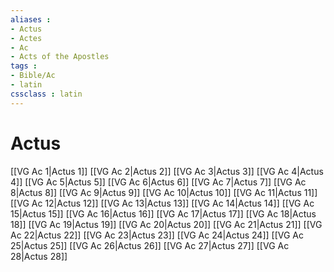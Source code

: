 ```yaml
---
aliases : 
- Actus
- Actes
- Ac
- Acts of the Apostles
tags : 
- Bible/Ac
- latin
cssclass : latin
---
```


# Actus

[[VG Ac 1|Actus 1]]
[[VG Ac 2|Actus 2]]
[[VG Ac 3|Actus 3]]
[[VG Ac 4|Actus 4]]
[[VG Ac 5|Actus 5]]
[[VG Ac 6|Actus 6]]
[[VG Ac 7|Actus 7]]
[[VG Ac 8|Actus 8]]
[[VG Ac 9|Actus 9]]
[[VG Ac 10|Actus 10]]
[[VG Ac 11|Actus 11]]
[[VG Ac 12|Actus 12]]
[[VG Ac 13|Actus 13]]
[[VG Ac 14|Actus 14]]
[[VG Ac 15|Actus 15]]
[[VG Ac 16|Actus 16]]
[[VG Ac 17|Actus 17]]
[[VG Ac 18|Actus 18]]
[[VG Ac 19|Actus 19]]
[[VG Ac 20|Actus 20]]
[[VG Ac 21|Actus 21]]
[[VG Ac 22|Actus 22]]
[[VG Ac 23|Actus 23]]
[[VG Ac 24|Actus 24]]
[[VG Ac 25|Actus 25]]
[[VG Ac 26|Actus 26]]
[[VG Ac 27|Actus 27]]
[[VG Ac 28|Actus 28]]
